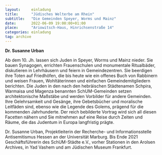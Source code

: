 ```yaml
---
layout:     einladung
title:      "Jüdisches Welterbe am Rhein"
subtitle:   "Die Gemeinden Speyer, Worms und Mainz"
date:       2022-06-09 19:00:00+01:00
place:      "Ariowitsch-Haus, Hinrichsenstraße 14"
categories: einladung
tag: archive
---
```


**Dr. Susanne Urban**

Ab dem 10. Jh. lassen sich Juden in Speyer, Worms und Mainz nieder. Sie bauen Synagogen, errichten Frauenschulen und monumentale Ritualbäder, diskutieren in Lehrhäusern und feiern in Gemeindezentren. Sie beerdigen ihre Toten auf Friedhöfen, die bis heute wie ein offenes Buch von Rabbinern und weisen Frauen, Wohltäterinnen und einfachen Gemeindemitgliedern berichten.
Die Juden in den nach den hebräischen Städtenamen Schpira, Warmaisa und Magenza benannten SchUM-Gemeinden setzen architektonische Maßstäbe und werden Vorbilder für andere Gemeinden. Ihre Gelehrsamkeit und Gesänge, ihre Gebetsbücher und moralische Leitfäden sind, ebenso wie die Legende des Golems, prägend für die kommenden Jahrhunderte.
Der reich bebilderte Vortrag wird sich all diesen Facetten nähern und Sie mitnehmen auf eine Reise durch Zeiten und Räume, die das Judentum in Europa langfristig prägte.

Dr. Susanne Urban, Projektleiterin der Recherche- und Informationsstelle Antisemitismus Hessen an der Universität Marburg. Bis Ende 2021 Geschäftsführerin des SchUM-Städte e.V., vorher Stationen in den Arolsen Archives, in Yad Vashem und am Jüdischen Museum Frankfurt.
